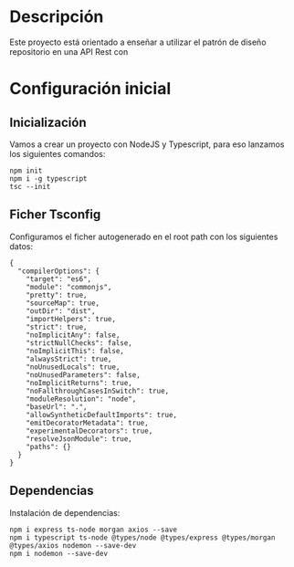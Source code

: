 # Descripción
Este proyecto está orientado a enseñar a utilizar el patrón de diseño repositorio en una API Rest con 

# Configuración inicial

## Inicialización
Vamos a crear un proyecto con NodeJS y Typescript, para eso lanzamos los siguientes comandos:

```
npm init
npm i -g typescript
tsc --init
```

## Ficher Tsconfig
Configuramos el ficher autogenerado en el root path con los siguientes datos:

```
{
  "compilerOptions": {
    "target": "es6",
    "module": "commonjs",
    "pretty": true,
    "sourceMap": true,
    "outDir": "dist",
    "importHelpers": true,
    "strict": true,
    "noImplicitAny": false,
    "strictNullChecks": false,
    "noImplicitThis": false,
    "alwaysStrict": true,
    "noUnusedLocals": true,
    "noUnusedParameters": false,
    "noImplicitReturns": true,
    "noFallthroughCasesInSwitch": true,
    "moduleResolution": "node",
    "baseUrl": ".",
    "allowSyntheticDefaultImports": true,
    "emitDecoratorMetadata": true,
    "experimentalDecorators": true,
    "resolveJsonModule": true,
    "paths": {}
  }
}
```

## Dependencias
Instalación de dependencias:
```
npm i express ts-node morgan axios --save
npm i typescript ts-node @types/node @types/express @types/morgan @types/axios nodemon --save-dev
npm i nodemon --save-dev
```